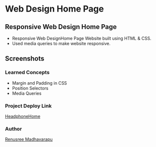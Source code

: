 # Web Design Home Page

## Responsive Web Design Home Page
 - Responsive Web DesignHome Page  Website built using HTML & CSS.
 - Used media queries to make website responsive. 

## Screenshots


### Learned Concepts
- Margin and Padding in CSS
- Position Selectors
- Media Queries

### Project Deploy Link
[HeadphoneHome](https://web-design-home-page.netlify.app/)

### Author
[Renusree Madhavarapu](https://github.com/RenusreeMadhavarapu)
